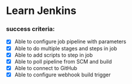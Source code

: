 # Learn Jenkins

### success criteria:

- [x] Able to configure job pipeline with parameters
- [x] Able to do multiple stages and steps in job
- [x] Able to add scripts to step in job
- [x] Able to poll pipeline from SCM and build
- [x] Able to connect to GitHub
- [x] Able to configure webhook build trigger
